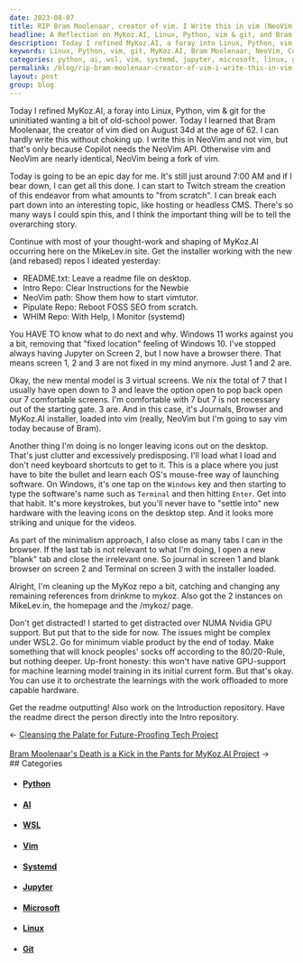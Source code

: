 ```yaml
---
date: 2023-08-07
title: RIP Bram Moolenaar, creator of vim. I Write this in vim (NeoVim)
headline: A Reflection on MyKoz.AI, Linux, Python, vim & git, and Bram Moolenaar
description: Today I refined MyKoz.AI, a foray into Linux, Python, vim & git for the uninitiated. I learned that Bram Moolenaar, the creator of vim, passed away. I'm Twitch streaming the creation of this endeavor, breaking it down into interesting topics like hosting or headless CMS. I'm working on the readme outputting, the Introduction repository, and the NeoVim path. I'm trying use the 80/20-Rule.
keywords: Linux, Python, vim, git, MyKoz.AI, Bram Moolenaar, NeoVim, Copilot, Twitch, hosting, headless CMS, Windows 11, Jupyter, MikeLev.in, README.txt, Intro Repo, NeoVim path, Pipulate Repo, WHIM Repo, systemD, virtual screens, Journals, Browser, installer, minimalism, NUMA Nvidia GPU, WSL2, 80/20
categories: python, ai, wsl, vim, systemd, jupyter, microsoft, linux, git
permalink: /blog/rip-bram-moolenaar-creator-of-vim-i-write-this-in-vim-neovim/
layout: post
group: blog
---
```



Today I refined MyKoz.AI, a foray into Linux, Python, vim & git for the
uninitiated wanting a bit of old-school power. Today I learned that Bram
Moolenaar, the creator of vim died on August 34d at the age of 62. I can hardly
write this without choking up. I write this in NeoVim and not vim, but that's
only because Copilot needs the NeoVim API. Otherwise vim and NeoVim are nearly
identical, NeoVim being a fork of vim. 

Today is going to be an epic day for me. It's still just around 7:00 AM and if
I bear down, I can get all this done. I can start to Twitch stream the creation
of this endeavor from what amounts to "from scratch". I can break each part
down into an interesting topic, like hosting or headless CMS. There's so many
ways I could spin this, and I think the important thing will be to tell the
overarching story.

Continue with most of your thought-work and shaping of MyKoz.AI occurring here
on the MikeLev.in site. Get the installer working with the new (and rebased)
repos I ideated yesterday:

- README.txt: Leave a readme file on desktop.
- Intro Repo: Clear Instructions for the Newbie
- NeoVim path: Show them how to start vimtutor.
- Pipulate Repo: Reboot FOSS SEO from scratch.
- WHIM Repo: With Help, I Monitor (systemd)

You HAVE TO know what to do next and why. Windows 11 works against you a bit,
removing that "fixed location" feeling of Windows 10. I've stopped always
having Jupyter on Screen 2, but I now have a browser there. That means screen
1, 2 and 3 are not fixed in my mind anymore. Just 1 and 2 are.

Okay, the new mental model is 3 virtual screens. We nix the total of 7 that I
usually have open down to 3 and leave the option open to pop back open our 7
comfortable screens. I'm comfortable with 7 but 7 is not necessary out of the
starting gate. 3 are. And in this case, it's Journals, Browser and MyKoz.AI
installer, loaded into vim (really, NeoVim but I'm going to say vim today
because of Bram).

Another thing I'm doing is no longer leaving icons out on the desktop. That's
just clutter and excessively predisposing. I'll load what I load and don't need
keyboard shortcuts to get to it. This is a place where you just have to bite
the bullet and learn each OS's mouse-free way of launching software. On
Windows, it's one tap on the `Windows` key and then starting to type the
software's name such as `Terminal` and then hitting `Enter`. Get into that
habit. It's more keystrokes, but you'll never have to "settle into" new
hardware with the leaving icons on the desktop step. And it looks more striking
and unique for the videos.

As part of the minimalism approach, I also close as many tabs I can in the
browser. If the last tab is not relevant to what I'm doing, I open a new
"blank" tab and close the irrelevant one. So journal in screen 1 and blank
browser on screen 2 and Terminal on screen 3 with the installer loaded.

Alright, I'm cleaning up the MyKoz repo a bit, catching and changing any
remaining references from drinkme to mykoz. Also got the 2 instances on
MikeLev.in, the homepage and the /mykoz/ page. 

Don't get distracted! I started to get distracted over NUMA Nvidia GPU support.
But put that to the side for now. The issues might be complex under WSL2. Go
for minimum viable product by the end of today. Make something that will knock
peoples' socks off according to the 80/20-Rule, but nothing deeper. Up-front
honesty: this won't have native GPU-support for machine learning model training
in its initial current form. But that's okay. You can use it to orchestrate the
learnings with the work offloaded to more capable hardware.

Get the readme outputting! Also work on the Introduction repository. Have the
readme direct the person directly into the Intro repository.
















<div class="arrow-links"><div class="post-nav-prev"><span class="arrow">&larr;&nbsp;</span><a href="/blog/cleansing-the-palate-for-future-proofing-tech-project/">Cleansing the Palate for Future-Proofing Tech Project</a></div> &nbsp; <div class="post-nav-next"><a href="/blog/bram-moolenaar-s-death-is-a-kick-in-the-pants-for-mykoz-ai-project/">Bram Moolenaar's Death is a Kick in the Pants for MyKoz.AI Project</a><span class="arrow">&nbsp;&rarr;</span></div></div>
## Categories

<ul>
<li><h4><a href='/python/'>Python</a></h4></li>
<li><h4><a href='/ai/'>AI</a></h4></li>
<li><h4><a href='/wsl/'>WSL</a></h4></li>
<li><h4><a href='/vim/'>Vim</a></h4></li>
<li><h4><a href='/systemd/'>Systemd</a></h4></li>
<li><h4><a href='/jupyter/'>Jupyter</a></h4></li>
<li><h4><a href='/microsoft/'>Microsoft</a></h4></li>
<li><h4><a href='/linux/'>Linux</a></h4></li>
<li><h4><a href='/git/'>Git</a></h4></li></ul>